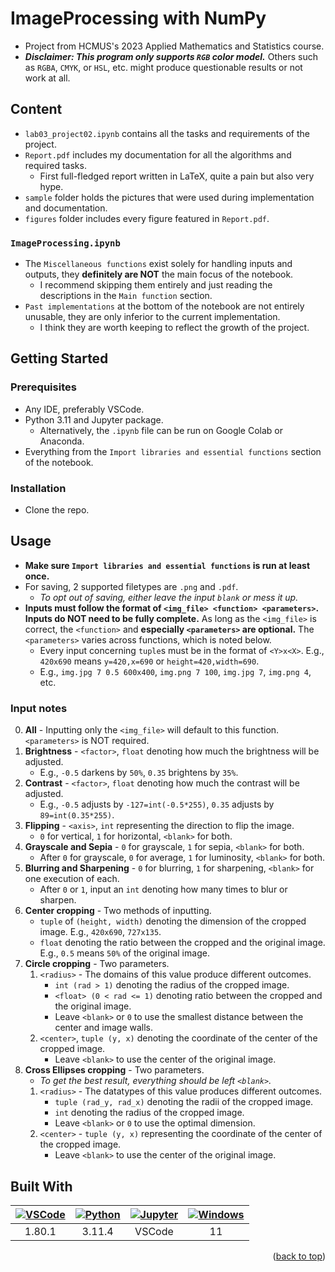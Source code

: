 <a name="readme-top"></a>

# ImageProcessing with NumPy

- Project from HCMUS's 2023 Applied Mathematics and Statistics course.
- ***Disclaimer: This program only supports `RGB` color model.*** Others such as `RGBA`, `CMYK`, or `HSL`, etc. might produce questionable results or not work at all.

## Content

- `lab03_project02.ipynb` contains all the tasks and requirements of the project.
- `Report.pdf` includes my documentation for all the algorithms and required tasks.
   - First full-fledged report written in LaTeX, quite a pain but also very hype.
- `sample` folder holds the pictures that were used during implementation and documentation.
- `figures` folder includes every figure featured in `Report.pdf`.

### `ImageProcessing.ipynb`

- The `Miscellaneous functions` exist solely for handling inputs and outputs, they **definitely are NOT** the main focus of the notebook.
   - I recommend skipping them entirely and just reading the descriptions in the `Main function` section.
- `Past implementations` at the bottom of the notebook are not entirely unusable, they are only inferior to the current implementation.
   - I think they are worth keeping to reflect the growth of the project.

## Getting Started

### Prerequisites

- Any IDE, preferably VSCode.
- Python 3.11 and Jupyter package.
  - Alternatively, the `.ipynb` file can be run on Google Colab or Anaconda.
- Everything from the `Import libraries and essential functions` section of the notebook.

### Installation

- Clone the repo.

## Usage

- **Make sure `Import libraries and essential functions` is run at least once.**
- For saving, 2 supported filetypes are `.png` and `.pdf`.
   - *To opt out of saving, either leave the input `blank` or mess it up.*
- **Inputs must follow the format of `<img_file> <function> <parameters>`. Inputs do NOT need to be fully complete.** As long as the `<img_file>` is correct, the `<function>` and **especially `<parameters>` are optional.** The `<parameters>` varies across functions, which is noted below.
   - Every input concerning `tuple`s must be in the format of `<Y>x<X>`. E.g., `420x690` means `y=420,x=690` or `height=420,width=690`.
   - E.g., `img.jpg 7 0.5 600x400`, `img.png 7 100`, `img.jpg 7`, `img.png 4`, etc.
### Input notes

0. **All** - Inputting only the `<img_file>` will default to this function. `<parameters>` is NOT required.
1. **Brightness** - `<factor>`, `float` denoting how much the brightness will be adjusted.
   - E.g., `-0.5` darkens by `50%`, `0.35` brightens by `35%`.
1. **Contrast** - `<factor>`, `float` denoting how much the contrast will be adjusted.
   - E.g., `-0.5` adjusts by `-127=int(-0.5*255)`, `0.35` adjusts by `89=int(0.35*255)`.
1. **Flipping** - `<axis>`, `int` representing the direction to flip the image.
   - `0` for vertical, `1` for horizontal, `<blank>` for both.
1. **Grayscale and Sepia** - `0` for grayscale, `1` for sepia, `<blank>` for both.
   - After `0` for grayscale, `0` for average, `1` for luminosity, `<blank>` for both.
1. **Blurring and Sharpening** - `0` for blurring, `1` for sharpening, `<blank>` for one execution of each.
   - After `0` or `1`, input an `int` denoting how many times to blur or sharpen.
1. **Center cropping** - Two methods of inputting.
   - `tuple` of `(height, width)` denoting the dimension of the cropped image. E.g., `420x690`, `727x135`.
   - `float` denoting the ratio between the cropped and the original image. E.g., `0.5` means `50%` of the original image.
1. **Circle cropping** - Two parameters.
   1. `<radius>` - The domains of this value produce different outcomes.
      - `int (rad > 1)` denoting the radius of the cropped image.
      - `<float> (0 < rad <= 1)` denoting ratio between the cropped and the original image.
      - Leave `<blank>` or `0` to use the smallest distance between the center and image walls.
   1. `<center>`, `tuple (y, x)` denoting the coordinate of the center of the cropped image.
      - Leave `<blank>` to use the center of the original image.
1. **Cross Ellipses cropping** - Two parameters.
   - *To get the best result, everything should be left `<blank>`.*
   1. `<radius>` - The datatypes of this value produces different outcomes.
      - `tuple (rad_y, rad_x)` denoting the radii of the cropped image.
      - `int` denoting the radius of the cropped image.
      - Leave `<blank>` or `0` to use the optimal dimension.
   1. `<center>` - `tuple (y, x)` representing the coordinate of the center of the cropped image.
      - Leave `<blank>` to use the center of the original image.

## Built With

[vscodeicon]: https://skillicons.dev/icons?i=vscode&theme=dark
[vscodeurl]: https://code.visualstudio.com/

[pythonicon]: https://skillicons.dev/icons?i=py&theme=dark
[pythonurl]: https://www.python.org/

[jupytericon]: https://cdn.jsdelivr.net/gh/devicons/devicon/icons/jupyter/jupyter-original-wordmark.svg
[jupyterurl]: https://code.visualstudio.com/docs/datascience/jupyter-notebooks

[windowsicon]: https://cdn.jsdelivr.net/gh/devicons/devicon/icons/windows8/windows8-original.svg
[windowsurl]: https://www.microsoft.com/en-us/windows/

| [![VSCode][vscodeicon]][vscodeurl] | [![Python][pythonicon]][pythonurl] | [![Jupyter][jupytericon]][jupyterurl] | [![Windows][windowsicon]][windowsurl] |
| :-: | :-: | :-: | :-: |
| 1.80.1 | 3.11.4 | VSCode | &nbsp;&nbsp; 11 &nbsp;&nbsp; |

<p align="right">(<a href="#readme-top">back to top</a>)</p>
